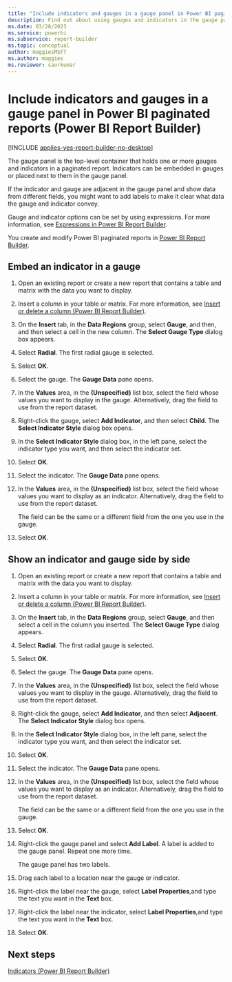 ```yaml
---
title: "Include indicators and gauges in a gauge panel in Power BI paginated reports | Microsoft Docs"
description: Find out about using gauges and indicators in the gauge panel, a top-level container, in your Power BI paginated reports in Power BI Report Builder. 
ms.date: 03/28/2023
ms.service: powerbi
ms.subservice: report-builder
ms.topic: conceptual
author: maggiesMSFT
ms.author: maggies
ms.reviewer: saurkumar
---
```

# Include indicators and gauges in a gauge panel in Power BI paginated reports (Power BI Report Builder)

[!INCLUDE [applies-yes-report-builder-no-desktop](../../../includes/applies-yes-report-builder-no-desktop.md)]

  The gauge panel is the top-level container that holds one or more gauges and indicators in a paginated report. Indicators can be embedded in gauges or placed next to them in the gauge panel.  
  
 If the indicator and gauge are adjacent in the gauge panel and show data from different fields, you might want to add labels to make it clear what data the gauge and indicator convey.  
  
 Gauge and indicator options can be set by using expressions. For more information, see [Expressions in Power BI Report Builder](../../expressions/report-builder-expressions.md).  
  
You create and modify Power BI paginated reports in [Power BI Report Builder](../../report-builder-power-bi.md).
  
## Embed an indicator in a gauge  
  
1. Open an existing report or create a new report that contains a table and matrix with the data you want to display.   
  
1. Insert a column in your table or matrix. For more information, see [Insert or delete a column &#40;Power BI Report Builder&#41;](/sql/reporting-services/report-design/insert-or-delete-a-column-report-builder-and-ssrs).  
  
1. On the **Insert** tab, in the **Data Regions** group, select **Gauge**, and then, and then select a cell in the new column. The **Select Gauge Type** dialog box appears.  
  
1. Select **Radial**. The first radial gauge is selected.  
  
1. Select **OK**.
  
1. Select the gauge. The **Gauge Data** pane opens.  
  
1. In the **Values** area, in the **(Unspecified)** list box, select the field whose values you want to display in the gauge. Alternatively, drag the field to use from the report dataset.  
  
1. Right-click the gauge, select **Add Indicator**, and then select **Child**. The **Select Indicator Style** dialog box opens.  
  
1. In the **Select Indicator Style** dialog box, in the left pane, select the indicator type you want, and then select the indicator set.  
  
1. Select **OK**.
  
1. Select the indicator. The **Gauge Data** pane opens.  
  
1. In the **Values** area, in the **(Unspecified)** list box, select the field whose values you want to display as an indicator. Alternatively, drag the field to use from the report dataset.  
  
     The field can be the same or a different field from the one you use in the gauge.  
  
1. Select **OK**.
  
## Show an indicator and gauge side by side  
  
1. Open an existing report or create a new report that contains a table and matrix with the data you want to display.  
  
1. Insert a column in your table or matrix. For more information, see [Insert or delete a column &#40;Power BI Report Builder&#41;](/sql/reporting-services/report-design/insert-or-delete-a-column-report-builder-and-ssrs).  
  
1. On the **Insert** tab, in the **Data Regions** group, select **Gauge**, and then select a cell in the column you inserted. The **Select Gauge Type** dialog appears.  
  
1. Select **Radial**. The first radial gauge is selected.  
  
1. Select **OK**.
  
1. Select the gauge. The **Gauge Data** pane opens.  
  
1. In the **Values** area, in the **(Unspecified)** list box, select the field whose values you want to display in the gauge. Alternatively, drag the field to use from the report dataset.  
  
1. Right-click the gauge, select **Add Indicator**, and then select **Adjacent**. The **Select Indicator Style** dialog box opens.  
  
1. In the **Select Indicator Style** dialog box, in the left pane, select the indicator type you want, and then select the indicator set.  
  
1. Select **OK**.
  
1. Select the indicator. The **Gauge Data** pane opens.  
  
1. In the **Values** area, in the **(Unspecified)** list box, select the field whose values you want to display as an indicator. Alternatively, drag the field to use from the report dataset.  
  
     The field can be the same or a different field from the one you use in the gauge.  
  
1. Select **OK**.
  
1. Right-click the gauge panel and select **Add Label**. A label is added to the gauge panel. Repeat one more time.  
  
     The gauge panel has two labels.  
  
1. Drag each label to a location near the gauge or indicator.  
  
1. Right-click the label near the gauge, select **Label Properties**,and type the text you want in the **Text** box.  
  
1. Right-click the label near the indicator, select **Label Properties**,and type the text you want in the **Text** box.  
  
1. Select **OK**.
  
## Next steps

 [Indicators &#40;Power BI Report Builder&#41;](/sql/reporting-services/report-design/indicators-report-builder-and-ssrs)  
